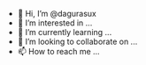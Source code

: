 - 👋 Hi, I’m @dagurasux
- 👀 I’m interested in ...
- 🌱 I’m currently learning ...
- 💞️ I’m looking to collaborate on ...
- 📫 How to reach me ...

<!---
dagurasuxD/dagurasuxD is a ✨ special ✨ repository because its `README.md` (this file) appears on your GitHub profile.
You can click the Preview link to take a look at your changes.
--->

